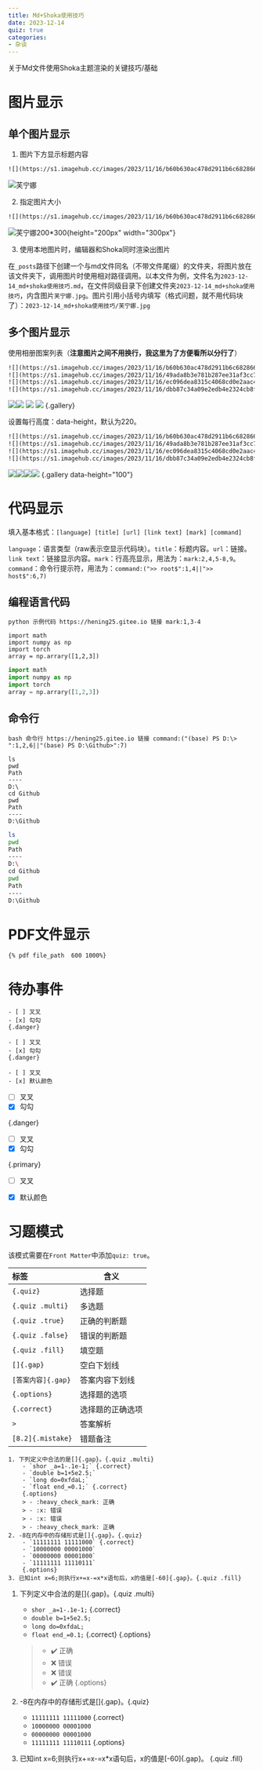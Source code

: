 ```yaml
---
title: Md+Shoka使用技巧
date: 2023-12-14
quiz: true
categories:
- 杂谈
---
```


关于Md文件使用Shoka主题渲染的关键技巧/基础

<!-- more -->

# 图片显示

## 单个图片显示

1. 图片下方显示标题内容

```txt
![](https://s1.imagehub.cc/images/2023/11/16/b60b630ac478d2911b6c682866cf5d09.jpeg "芙宁娜")
```

![](https://s1.imagehub.cc/images/2023/11/16/b60b630ac478d2911b6c682866cf5d09.jpeg "芙宁娜")

2. 指定图片大小

```txt 
![](https://s1.imagehub.cc/images/2023/11/16/b60b630ac478d2911b6c682866cf5d09.jpeg "芙宁娜200*300"){height="200px" width="300px"}
```

![](https://s1.imagehub.cc/images/2023/11/16/b60b630ac478d2911b6c682866cf5d09.jpeg "芙宁娜200*300"){height="200px" width="300px"}

3. 使用本地图片时，编辑器和Shoka同时渲染出图片

在`_posts`路径下创建一个与md文件同名（不带文件尾缀）的文件夹，将图片放在该文件夹下，调用图片时使用相对路径调用。以本文件为例，文件名为`2023-12-14_md+shoka使用技巧.md`，在文件同级目录下创建文件夹`2023-12-14_md+shoka使用技巧`，内含图片`芙宁娜.jpg`。图片引用小括号内填写（格式问题，就不用代码块了）：`2023-12-14_md+shoka使用技巧/芙宁娜.jpg`

## 多个图片显示

使用相册图案列表（**注意图片之间不用换行，我这里为了方便看所以分行了**）

```txt
![](https://s1.imagehub.cc/images/2023/11/16/b60b630ac478d2911b6c682866cf5d09.jpeg)
![](https://s1.imagehub.cc/images/2023/11/16/49ada8b3e781b287ee31af3cc75393fd.jpeg)
![](https://s1.imagehub.cc/images/2023/11/16/ec096dea8315c4068cd0e2aac4ac628f.jpeg)
![](https://s1.imagehub.cc/images/2023/11/16/dbb87c34a09e2edb4e2324cb8f8cf42c.jpeg) {.gallery}
```

![](https://s1.imagehub.cc/images/2023/11/16/b60b630ac478d2911b6c682866cf5d09.jpeg)![](https://s1.imagehub.cc/images/2023/11/16/49ada8b3e781b287ee31af3cc75393fd.jpeg) ![](https://s1.imagehub.cc/images/2023/11/16/ec096dea8315c4068cd0e2aac4ac628f.jpeg) ![](https://s1.imagehub.cc/images/2023/11/16/dbb87c34a09e2edb4e2324cb8f8cf42c.jpeg) {.gallery}

设置每行高度：data-height，默认为220。

```txt
![](https://s1.imagehub.cc/images/2023/11/16/b60b630ac478d2911b6c682866cf5d09.jpeg)
![](https://s1.imagehub.cc/images/2023/11/16/49ada8b3e781b287ee31af3cc75393fd.jpeg)
![](https://s1.imagehub.cc/images/2023/11/16/ec096dea8315c4068cd0e2aac4ac628f.jpeg)
![](https://s1.imagehub.cc/images/2023/11/16/dbb87c34a09e2edb4e2324cb8f8cf42c.jpeg) {.gallery  data-height="100"}
```

![](https://s1.imagehub.cc/images/2023/11/16/b60b630ac478d2911b6c682866cf5d09.jpeg)![](https://s1.imagehub.cc/images/2023/11/16/49ada8b3e781b287ee31af3cc75393fd.jpeg)![](https://s1.imagehub.cc/images/2023/11/16/ec096dea8315c4068cd0e2aac4ac628f.jpeg)![](https://s1.imagehub.cc/images/2023/11/16/dbb87c34a09e2edb4e2324cb8f8cf42c.jpeg) {.gallery  data-height="100"}



# 代码显示

填入基本格式：`[language] [title] [url] [link text] [mark] [command]`

`language`：语言类型（raw表示空显示代码块）。`title`：标题内容。`url`：链接。`link text`：链接显示内容。`mark`：行高亮显示，用法为：`mark:2,4,5-8,9`。`command`：命令行提示符，用法为：`command:(">> root$":1,4||">> host$":6,7)`

## 编程语言代码

```raw
python 示例代码 https://hening25.gitee.io 链接 mark:1,3-4

import math
import numpy as np
import torch
array = np.arrary([1,2,3])
```



```python 示例代码 https://hening25.gitee.io 链接 mark:1,3-4
import math
import numpy as np
import torch
array = np.arrary([1,2,3])
```

## 命令行

```raw
bash 命令行 https://hening25.gitee.io 链接 command:("(base) PS D:\> ":1,2,6||"(base) PS D:\Github>":7)

ls
pwd
Path
----
D:\
cd Github
pwd
Path
----
D:\Github
```



```bash 命令行 https://hening25.gitee.io 链接 command:("(base) PS D:\> ":1,2,6||"(base) PS D:\Github>":7)
ls
pwd
Path
----
D:\
cd Github
pwd
Path
----
D:\Github
```

# PDF文件显示

```
{% pdf file_path  600 1000%}
```



# 待办事件

```raw
- [ ] 叉叉
- [x] 勾勾
{.danger}

- [ ] 叉叉
- [x] 勾勾
{.danger}

- [ ] 叉叉
- [x] 默认颜色
```

- [ ] 叉叉
- [x] 勾勾

{.danger}

- [ ] 叉叉
- [x] 勾勾

{.primary}

- [ ] 叉叉
- [x] 默认颜色





# 习题模式

该模式需要在`Front Matter`中添加`quiz: true`。

| 标签               | 含义             |
| :----------------- | ---------------- |
| `{.quiz}`          | 选择题           |
| `{.quiz .multi}`   | 多选题           |
| `{.quiz .true}`    | 正确的判断题     |
| `{.quiz .false}`   | 错误的判断题     |
| `{.quiz .fill}`    | 填空题           |
| `[]{.gap}`         | 空白下划线       |
| `[答案内容]{.gap}` | 答案内容下划线   |
| `{.options}`       | 选择题的选项     |
| `{.correct}`       | 选择题的正确选项 |
| `>`                | 答案解析         |
| `[8.2]{.mistake}`  | 错题备注         |



```raw
1. 下列定义中合法的是[]{.gap}。{.quiz .multi}
	- `shor _a=1-.1e-1;` {.correct}
	- `double b=1+5e2.5;`
	- `long do=0xfdaL;`
	- `float end_=0.1;` {.correct}
	{.options}
	> - :heavy_check_mark: 正确
	> - :x: 错误
	> - :x: 错误
	> - :heavy_check_mark: 正确
2. -8在内存中的存储形式是[]{.gap}。{.quiz}
	- `11111111 11111000` {.correct}
	- `10000000 00001000`
	- `00000000 00001000`
	- `11111111 11110111`
	{.options}
3. 已知int x=6;则执行x+=x-=x*x语句后，x的值是[-60]{.gap}。{.quiz .fill}
```

1. 下列定义中合法的是[]{.gap}。{.quiz .multi}
	- `shor _a=1-.1e-1;` {.correct}
	- `double b=1+5e2.5;`
	- `long do=0xfdaL;`
	- `float end_=0.1;` {.correct}
	  {.options}
	> - :heavy_check_mark: 正确
	> - :x: 错误
	> - :x: 错误
	> - :heavy_check_mark: 正确
	> {.options}
2. -8在内存中的存储形式是[]{.gap}。{.quiz}
	
	- `11111111 11111000` {.correct}
	- `10000000 00001000`
	- `00000000 00001000`
	- `11111111 11110111`
	{.options}

3. 已知int x=6;则执行x+=x-=x*x语句后，x的值是[-60]{.gap}。 {.quiz .fill} 















